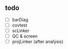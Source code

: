 ## todo

  - [ ] barDiag
  - [ ] covtest
  - [ ] scLinker
  - [ ] QC & screen
  - [ ] projLinker (after analysis)
